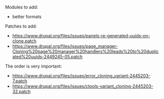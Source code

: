 Modules to add:
  - better formats

Patches to add:
  - https://www.drupal.org/files/issues/panels-re-generated-uuids-on-clone.patch
  - https://www.drupal.org/files/issues/page_manager-Cloning%20page%20manager%20handlers%20leads%20to%20duplicated%20uuids-2449245-05.patch

The order is very important:
  - https://www.drupal.org/files/issues/error_cloning_variant-2445203-7.patch
  - https://www.drupal.org/files/issues/ctools-variant_cloning-2445203-32.patch


